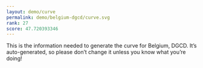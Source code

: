 ```yaml
---
layout: demo/curve
permalink: demo/belgium-dgcd/curve.svg
rank: 27
score: 47.720393346
---
```


This is the information needed to generate the curve for Belgium, DGCD. It’s
auto-generated, so please don’t change it unless you know what you’re
doing!
